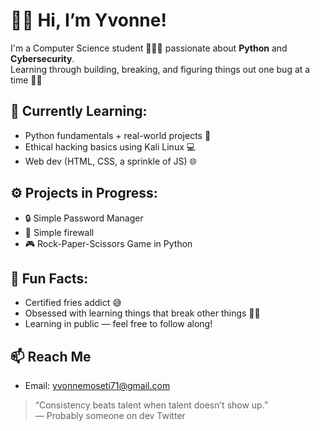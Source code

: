 # 👋🏽 Hi, I’m Yvonne!

I'm a Computer Science student 👩🏽‍💻 passionate about **Python** and **Cybersecurity**.  
Learning through building, breaking, and figuring things out one bug at a time 🐛💥

## 🧠 Currently Learning:
- Python fundamentals + real-world projects 🐍
- Ethical hacking basics using Kali Linux 💻
- Web dev (HTML, CSS, a sprinkle of JS) 🌐

## ⚙️ Projects in Progress:
- 🔒 Simple Password Manager
- 🧱 Simple firewall
- 🎮 Rock-Paper-Scissors Game in Python

## 🍟 Fun Facts:
- Certified fries addict 😅
- Obsessed with learning things that break other things 🔧🧨
- Learning in public — feel free to follow along!

## 📫 Reach Me
- Email: yvonnemoseti71@gmail.com

> “Consistency beats talent when talent doesn’t show up.”  
> — Probably someone on dev Twitter



<!--
**Moseti-suddo/Moseti-suddo** is a ✨ _special_ ✨ repository because its `README.md` (this file) appears on your GitHub profile.

Here are some ideas to get you started:

- 🔭 I’m currently working on ...
- 🌱 I’m currently learning ...
- 👯 I’m looking to collaborate on ...
- 🤔 I’m looking for help with ...
- 💬 Ask me about ...
- 📫 How to reach me: ...
- 😄 Pronouns: ...
- ⚡ Fun fact: ...
-->
